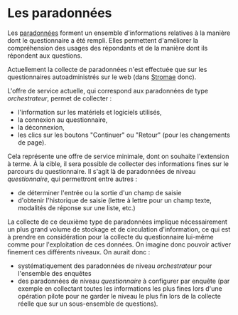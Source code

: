 # Les paradonnées

Les [paradonnées](https://en.wikipedia.org/wiki/Paradata) forment un ensemble d'informations relatives à la manière dont le questionnaire a été rempli. Elles permettent d'améliorer la compréhension des usages des répondants et de la manière dont ils répondent aux questions.

Actuellement la collecte de paradonnées n'est effectuée que sur les questionnaires autoadministrés sur le web (dans [Stromae](../web/) donc).

L'offre de service actuelle, qui correspond aux paradonnées de type _orchestrateur_, permet de collecter :

- l'information sur les matériels et logiciels utilisés,
- la connexion au questionnaire,
- la déconnexion,
- les clics sur les boutons "Continuer" ou "Retour" (pour les changements de page).

Cela représente une offre de service minimale, dont on souhaite l'extension à terme. À la cible, il sera possible de collecter des informations fines sur le parcours du questionnaire. Il s'agit là de paradonnées de niveau _questionnaire_, qui permettront entre autres :

- de déterminer l'entrée ou la sortie d'un champ de saisie
- d'obtenir l'historique de saisie (lettre à lettre pour un champ texte, modalités de réponse sur une liste, etc.)

La collecte de ce deuxième type de paradonnées implique nécessairement un plus grand volume de stockage et de circulation d'information, ce qui est à prendre en considération pour la collecte du questionnaire lui-même comme pour l'exploitation de ces données. On imagine donc pouvoir activer finement ces différents niveaux. On aurait donc :

- systématiquement des paradonnées de niveau _orchestrateur_ pour l'ensemble des enquêtes
- des paradonnées de niveau _questionnaire_ à configurer par enquête (par exemple en collectant toutes les informations les plus fines lors d'une opération pilote pour ne garder le niveau le plus fin lors de la collecte réelle que sur un sous-ensemble de questions).
